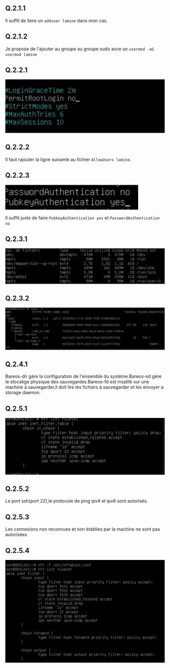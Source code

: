 ## Q.2.1.1
Il suffit de faire un `adduser lamine` dans mon cas.

## Q.2.1.2
Je propose de l'ajouter au groupe au groupe sudo avce un `usermod -aG usermod lamine`

## Q.2.2.1

![ex2](./images/ex2_1.png)

## Q.2.2.2

Il faut rajouter la ligne suivante au fichier `AllowUsers lamine`.


## Q.2.2.3

![ex2](./images/ex2_2.png)

Il suffit juste de faire `PubkeyAuthentication yes` et `PasswordAuthentication no` 

## Q.2.3.1

![ex2](./images/ex3_3.png)


## Q.2.3.2


![ex2](./images/ex2_4.png)


## Q.2.4.1
Bareos-dir gère la configuration de l'ensemble du système.Bareos-sd gère le stocakge physique des sauvegardes.Bareos-fd est insatllé sur une machine à sauvegarder,il doit lire les fichiers à sauvegarder et les envoyer a storage daemon.


## Q.2.5.1

![ex2](./images/ex2_6.png)


## Q.2.5.2

Le port ssh(port 22),le protocole de ping ipv4 et ipv6 sont autorisés.


## Q.2.5.3
 Les connexions non reconnues et non établies par la machine ne sont pas autorisées

 ## Q.2.5.4


![ex2](./images/ex2_7.png)
 


